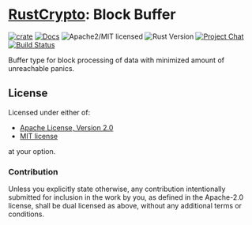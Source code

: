 # [RustCrypto]: Block Buffer

[![crate][crate-image]][crate-link]
[![Docs][docs-image]][docs-link]
![Apache2/MIT licensed][license-image]
![Rust Version][rustc-image]
[![Project Chat][chat-image]][chat-link]
[![Build Status][build-image]][build-link]

Buffer type for block processing of data with minimized amount of unreachable panics.

## License

Licensed under either of:

 * [Apache License, Version 2.0](http://www.apache.org/licenses/LICENSE-2.0)
 * [MIT license](http://opensource.org/licenses/MIT)

at your option.

### Contribution

Unless you explicitly state otherwise, any contribution intentionally submitted for inclusion in the work by you, as defined in the Apache-2.0 license, shall be dual licensed as above, without any additional terms or conditions.

[//]: # (badges)

[crate-image]: https://img.shields.io/crates/v/block-buffer.svg
[crate-link]: https://crates.io/crates/block-buffer
[docs-image]: https://docs.rs/block-buffer/badge.svg
[docs-link]: https://docs.rs/block-buffer/
[license-image]: https://img.shields.io/badge/license-Apache2.0/MIT-blue.svg
[rustc-image]: https://img.shields.io/badge/rustc-1.65+-blue.svg
[chat-image]: https://img.shields.io/badge/zulip-join_chat-blue.svg
[chat-link]: https://rustcrypto.zulipchat.com/#narrow/stream/260052-utils
[build-image]: https://github.com/RustCrypto/utils/workflows/block-buffer/badge.svg?branch=master&event=push
[build-link]: https://github.com/RustCrypto/utils/actions/workflows/block-buffer.yml

[//]: # (general links)

[RustCrypto]: https://github.com/rustcrypto
